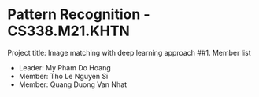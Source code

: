 # Pattern Recognition - CS338.M21.KHTN
Project title: Image matching with deep learning approach
##1. Member list
- Leader: My Pham Do Hoang 
- Member: Tho Le Nguyen Si
- Member: Quang Duong Van Nhat
